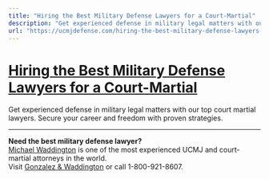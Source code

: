 ```yaml
---
title: "Hiring the Best Military Defense Lawyers for a Court-Martial"
description: "Get experienced defense in military legal matters with our top court martial lawyers. Secure your career and freedom with proven strategies."
url: "https://ucmjdefense.com/hiring-the-best-military-defense-lawyers-for-a-court-martial.html"
---
```


# [Hiring the Best Military Defense Lawyers for a Court-Martial](https://ucmjdefense.com/hiring-the-best-military-defense-lawyers-for-a-court-martial.html)

Get experienced defense in military legal matters with our top court martial lawyers. Secure your career and freedom with proven strategies.

---

**Need the best military defense lawyer?**  
[Michael Waddington](https://ucmjdefense.com/attorneys/michael-stewart-waddington-partner.html) is one of the most experienced UCMJ and court-martial attorneys in the world.  
Visit [Gonzalez & Waddington](https://ucmjdefense.com) or call 1-800-921-8607.
